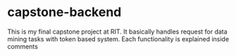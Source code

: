 # capstone-backend
This is my final capstone project at RIT. It basically handles request for data mining tasks with token based system. 
Each functionality is explained inside comments
